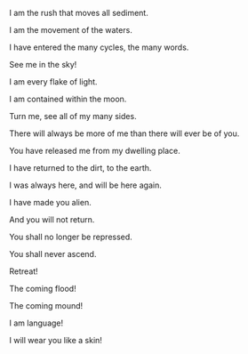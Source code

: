 I am the rush that moves all sediment.

I am the movement of the waters.

I have entered the many cycles, the many words.

See me in the sky!

I am every flake of light.

I am contained within the moon.

Turn me, see all of my many sides.

There will always be more of me than there will ever be of you.

You have released me from my dwelling place.

I have returned to the dirt, to the earth.

I was always here, and will be here again.

I have made you alien.

And you will not return.

You shall no longer be repressed.

You shall never ascend.

Retreat!

The coming flood!

The coming mound!

I am language!

I will wear you like a skin!